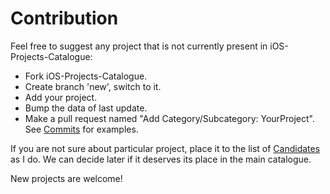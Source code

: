 # Contribution

Feel free to suggest any project that is not currently present in iOS-Projects-Catalogue:

- Fork iOS-Projects-Catalogue.
- Create branch 'new', switch to it.
- Add your project.
- Bump the data of last update.
- Make a pull request named "Add Category/Subcategory: YourProject". See [Commits](https://github.com/stanislaw/iOS-Projects-Catalogue/commits/master) for examples.

If you are not sure about particular project, place it to the list of [Candidates](https://github.com/stanislaw/iOS-Projects-Catalogue/blob/master/CANDIDATES.md) as I do. We can decide later if it deserves its place in the main catalogue.

New projects are welcome!

